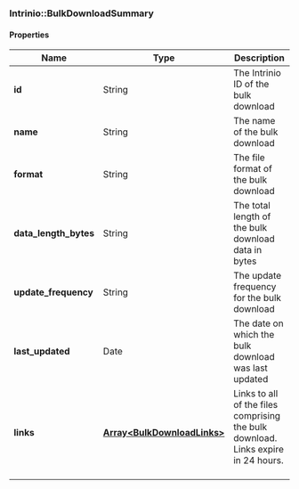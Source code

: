 

[//]: # (CLASS:Intrinio::BulkDownloadSummary)

[//]: # (KIND:object)

### Intrinio::BulkDownloadSummary

#### Properties

[//]: # (START_DEFINITION)

Name | Type | Description
------------ | ------------- | -------------
**id** | String | The Intrinio ID of the bulk download &nbsp;
**name** | String | The name of the bulk download &nbsp;
**format** | String | The file format of the bulk download &nbsp;
**data_length_bytes** | String | The total length of the bulk download data in bytes &nbsp;
**update_frequency** | String | The update frequency for the bulk download &nbsp;
**last_updated** | Date | The date on which the bulk download was last updated &nbsp;
**links** | [**Array&lt;BulkDownloadLinks&gt;**](BulkDownloadLinks.md) | Links to all of the files comprising the bulk download. Links expire in 24 hours. &nbsp;

[//]: # (END_DEFINITION)


[//]: # (CONTAINED_CLASS:Intrinio::BulkDownloadLinks)




